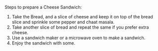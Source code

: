 Steps to prepare a Cheese Sandwich:

1. Take the Bread, and a slice of cheese and keep it on top of the bread slice and sprinkle some pepper and chaat masala.  
2. Take another slice of bread and repeat the same if you prefer extra cheese. 
3. Use a sandwich maker or a microwave oven to make a sandwich.
4. Enjoy the sandwich with some. 
